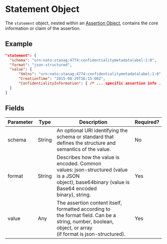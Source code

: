 # Statement Object

The `statement` object, nested within an [Assertion Object](./assertion.md), contains the core information or claim of the assertion.

## Example

```json
"statement": {
  "schema": "urn:nato:stanag:4774:confidentialitymetadatalabel:1:0",
  "format": "json-structured",
  "value": {
      "Xmlns": "urn:nato:stanag:4774:confidentialitymetadatalabel:1:0",
      "CreationTime": "2015-08-29T16:15:00Z",
      "ConfidentialityInformation": { /* ... specific assertion info ... */ }
  }
}
```

## Fields

| Parameter | Type   | Description                                                                                                                                               | Required? |
| --------- | ------ | --------------------------------------------------------------------------------------------------------------------------------------------------------- | --------- |
| schema    | String | An optional URI identifying the schema or standard that defines the structure and semantics of the value.                                                 | No        |
| format    | String | Describes how the value is encoded. Common values: json-structured (value is a JSON object), base64binary (value is Base64 encoded binary), string.       | Yes       |
| value     | Any    | The assertion content itself, formatted according to the format field. Can be a string, number, boolean, object, or array (if format is json-structured). | Yes       |